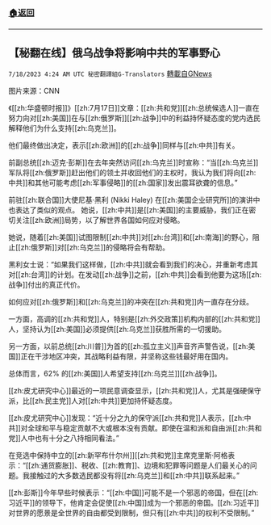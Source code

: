 ###  [:house:返回](README.md)
---


## 【秘翻在线】俄乌战争将影响中共的军事野心
`7/18/2023 4:24 AM UTC 秘密翻譯組G-Translators` [轉載自GNews](https://gnews.org/articles/1467906)

图片来源：CNN

《[[zh:华盛顿时报]]》[[zh:7月17日]]文章：[[zh:共和党]][[zh:总统候选人]]一直在努力向对[[zh:美国]]在与[[zh:俄罗斯]][[zh:战争]]中的利益持怀疑态度的党内选民解释他们为什么支持[[zh:乌克兰]]。

他们最终做出决定，表示[[zh:欧洲]]的[[zh:战争]]同样与[[zh:中共]]有关。

前副总统[[zh:迈克·彭斯]]在去年突然访问[[zh:乌克兰]]时宣称：“当[[zh:乌克兰]]军队将[[zh:俄罗斯]]赶出他们的领土并收回他们的主权时，我认为我们将向[[zh:中共]]和其他可能考虑[[zh:军事侵略]]的[[zh:国家]]发出震耳欲聋的信息。”

前驻[[zh:联合国]]大使尼基·黑利 (Nikki Haley) 在[[zh:美国企业研究所]]的演讲中也表达了类似的观点。 她说，[[zh:中共]]是[[zh:美国]]的主要威胁，我们正在密切关注[[zh:欧洲]]局势，以了解世界各国如何应对侵略。

她说，随着[[zh:美国]]试图限制[[zh:中共]]对[[zh:台湾]]和[[zh:南海]]的野心，阻止[[zh:俄罗斯]]对[[zh:乌克兰]]的侵略将会有帮助。

黑利女士说：“如果我们这样做，[[zh:中共]]就会看到我们的决心，并重新考虑其对[[zh:台湾]]的计划。在发动[[zh:战争]]之前，[[zh:中共]]会看到他要为这场[[zh:战争]]付出的真正代价。

如何应对[[zh:俄罗斯]]和[[zh:乌克兰]]的冲突在[[zh:共和党]]内一直存在分歧。

一方面，高调的[[zh:共和党]]人，特别是[[zh:外交政策]]机构内部的[[zh:共和党]]人，坚持认为[[zh:美国]]必须提供[[zh:乌克兰]]获胜所需的一切援助。

另一方面，以前总统[[zh:川普]]为首的[[zh:孤立主义]]声音齐声警告说，[[zh:美国]]正在干涉地区冲突，其战略利益有限，并坚称这些钱最好用在国内。

总体而言，62% 的[[zh:美国]]人希望支持[[zh:乌克兰]][[zh:战争]]。

[[zh:皮尤研究中心]]最近的一项民意调查显示，[[zh:共和党]]人，尤其是强硬保守派，比[[zh:民主党]]人对[[zh:中共]]更加持怀疑态度。

[[zh:皮尤研究中心]]发现：“近十分之九的保守派[[zh:共和党]]人表示，[[zh:中共]]对全球和平与稳定贡献不大或根本没有贡献。即使在温和派和自由派[[zh:共和党]]人中也有十分之八持相同看法。”

在竞选中保持中立的[[zh:新罕布什尔州]][[zh:共和党]]主席克里斯·阿格表示：“[[zh:通货膨胀]]、税收、[[zh:教育]]、边境和犯罪等问题是人们最关心的问题。我接触过的大多数选民都没有将[[zh:乌克兰]]和[[zh:中共]]联系起来。”

[[zh:彭斯]]今年早些时候表示：“[[zh:中国]]可能不是一个邪恶的帝国，但在[[zh:习近平]]的领导下，他肯定会促使[[zh:中国]]成为一个邪恶的帝国。[[zh:习近平]]对世界的愿景是全世界的自由都受到限制，但只有[[zh:中共]]的权利不受限制。”
